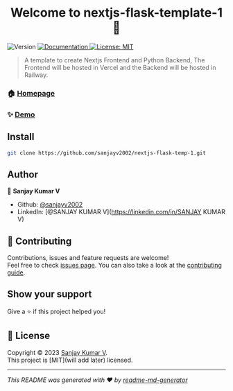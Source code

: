 <h1 align="center">Welcome to nextjs-flask-template-1 👋</h1>
<p>
  <img alt="Version" src="https://img.shields.io/badge/version-1.0-blue.svg?cacheSeconds=2592000" />
  <a href="https://github.com/sanjayv2002/nextjs-flask-temp-1" target="_blank">
    <img alt="Documentation" src="https://img.shields.io/badge/documentation-yes-brightgreen.svg" />
  </a>
  <a href="will add later" target="_blank">
    <img alt="License: MIT" src="https://img.shields.io/badge/License-MIT-yellow.svg" />
  </a>
</p>

> A template to create Nextjs Frontend and Python Backend, The Frontend will be hosted in Vercel and the Backend will be hosted in Railway.

### 🏠 [Homepage](https://github.com/sanjayv2002/nextjs-flask-temp-1)

### ✨ [Demo](https://github.com/sanjayv2002/nextjs-flask-temp-1)

## Install

```sh
git clone https://github.com/sanjayv2002/nextjs-flask-temp-1.git
```

## Author

👤 **Sanjay Kumar V**

* Github: [@sanjayv2002](https://github.com/sanjayv2002)
* LinkedIn: [@SANJAY KUMAR V](https://linkedin.com/in/SANJAY KUMAR V)

## 🤝 Contributing

Contributions, issues and feature requests are welcome!<br />Feel free to check [issues page](https://github.com/sanjayv2002/nextjs-flask-temp-1/issues). You can also take a look at the [contributing guide](https://github.com/sanjayv2002/nextjs-flask-temp-1).

## Show your support

Give a ⭐️ if this project helped you!

## 📝 License

Copyright © 2023 [Sanjay Kumar V](https://github.com/sanjayv2002).<br />
This project is [MIT](will add later) licensed.

***
_This README was generated with ❤️ by [readme-md-generator](https://github.com/kefranabg/readme-md-generator)_